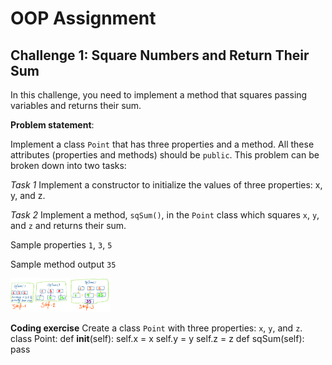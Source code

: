 # OOP Assignment

## Challenge 1: Square Numbers and Return Their Sum

In this challenge, you need to implement a method that squares passing variables and returns their sum.

**Problem statement**:

Implement a class `Point` that has three properties and a method. All these attributes (properties and methods) should be `public`. This problem can be broken down into two tasks:

*Task 1*
Implement a constructor to initialize the values of three properties: x, y, and z.

*Task 2*
Implement a method, `sqSum()`, in the `Point` class which squares `x`, `y`, and `z` and returns their sum.

Sample properties
    `1`, `3`, `5`

Sample method output
    `35`

<img src="images/01.png" width="160"/>

**Coding exercise**
Create a class `Point` with three properties: `x`, `y`, and `z`.
class Point:
    def __init__(self):
        self.x = x
        self.y = y
        self.z = z
    def sqSum(self):
        pass

